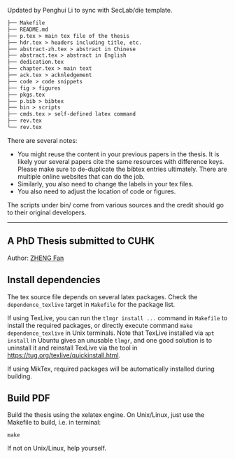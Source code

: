 Updated by Penghui Li to sync with SecLab/die template. 
``` txt
├── Makefile
├── README.md
├── p.tex > main tex file of the thesis
├── hdr.tex > headers including title, etc.
├── abstract-zh.tex > abstract in Chinese
├── abstract.tex > abstract in English
├── dedication.tex
├── chapter.tex > main text
├── ack.tex > acknledgement
├── code > code snippets
├── fig > figures
├── pkgs.tex 
├── p.bib > bibtex
├── bin > scripts
├── cmds.tex > self-defined latex command
├── rev.tex
└── rev.tex
```

There are several notes:
* You might reuse the content in your previous papers in the thesis.
It is likely your several papers cite the same resources with difference keys.
Please make sure to de-duplicate the bibtex entries ultimately. 
There are multiple online websites that can do the job.
* Similarly, you also need to change the labels in your tex files.
* You also need to adjust the location of code or figures.

The scripts under bin/ come from various sources and the credit should go to their original developers.

----
A PhD Thesis submitted to CUHK
---------------------------------------------
Author: [ZHENG Fan](https://github.com/izhengfan)

## Install dependencies

The tex source file depends on several latex packages.
Check the `dependence_texlive` target in `Makefile` for the package list.

If using TexLive, you can run the `tlmgr install ...` command in `Makefile` to
install the required packages, or directly execute command `make dependence_texlive`
in Unix terminals.
Note that TexLive installed via `apt install` in Ubuntu gives an unusable `tlmgr`,
and one good solution is to uninstall it and reinstall TexLive
via the tool in https://tug.org/texlive/quickinstall.html.
   
If using MikTex, required packages will be automatically installed during building.


## Build PDF

Build the thesis using the xelatex engine.
On Unix/Linux, just use the Makefile to build, i.e. in terminal:

    make

If not on Unix/Linux, help yourself.
